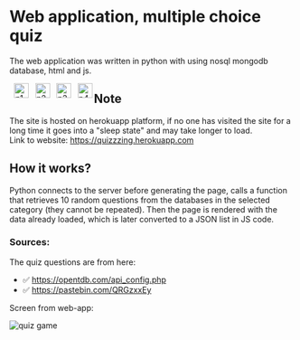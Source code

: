 # Web application, multiple choice quiz
The web application was written in python with using nosql mongodb database, html and js.


[<img align="left" alt="p1" width="26px" style="margin-left:.6em" src="https://cdn.jsdelivr.net/npm/simple-icons@v3/icons/flask.svg"/>][flask]
[<img align="left" alt="p2" width="26px" style="margin-left:.6em" src="https://cdn.jsdelivr.net/npm/simple-icons@v3/icons/python.svg"/>][python]
[<img align="left" alt="p3" width="26px" style="margin-left:.6em" src="https://cdn.jsdelivr.net/npm/simple-icons@v3/icons/mongodb.svg"/>][mongodb]
[<img align="left" alt="p4" width="26px" style="margin-left:.6em" src="https://cdn.jsdelivr.net/npm/simple-icons@v3/icons/heroku.svg"/>][heroku]


## Note
The site is hosted on herokuapp platform, if no one has visited the site for a long time it goes into a "sleep state" and may take longer to load.
<br />
Link to website: https://quizzzing.herokuapp.com

## How it works?

Python connects to the server before generating the page, calls a function that retrieves 10 random questions from the databases in the selected category (they cannot be repeated). Then the page is rendered with the data already loaded, which is later converted to a JSON list in JS code.

### Sources: 

The quiz questions are from here:
- ✅ https://opentdb.com/api_config.php
- ✅ https://pastebin.com/QRGzxxEy


[python]: https://www.python.org/downloads/
[heroku]: https://www.heroku.com/
[mongodb]: https://www.mongodb.com/
[flask]: https://flask.palletsprojects.com/en/2.0.x/

Screen from web-app:

<img src="https://raw.githubusercontent.com/Sebastvin/quiz-website-app/static/main.png" alt="quiz game"/>